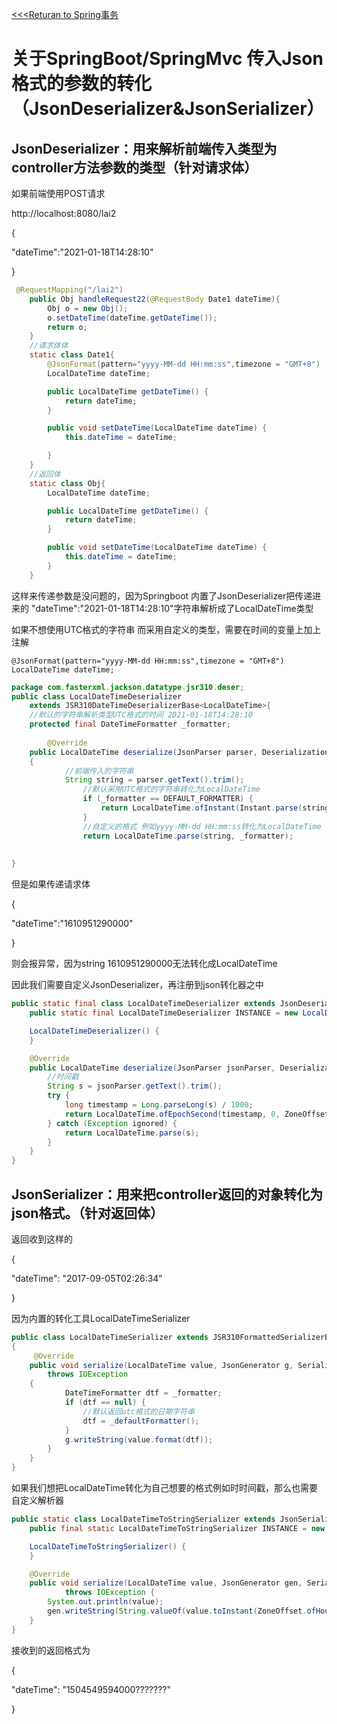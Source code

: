 [<<<Returan to Spring事务](SpringBoot&SpringMvc的全局参数转化.md)
# 关于SpringBoot/SpringMvc  传入Json格式的参数的转化（JsonDeserializer&JsonSerializer）

## JsonDeserializer：用来解析前端传入类型为controller方法参数的类型（针对请求体）

如果前端使用POST请求

http://localhost:8080/lai2

{

  "dateTime":"2021-01-18T14:28:10"

}

```java
 @RequestMapping("/lai2")
    public Obj handleRequest22(@RequestBody Date1 dateTime){
        Obj o = new Obj();
        o.setDateTime(dateTime.getDateTime());
        return o;
    }
	//请求体体
    static class Date1{
        @JsonFormat(pattern="yyyy-MM-dd HH:mm:ss",timezone = "GMT+8")
        LocalDateTime dateTime;

        public LocalDateTime getDateTime() {
            return dateTime;
        }

        public void setDateTime(LocalDateTime dateTime) {
            this.dateTime = dateTime;

        }
    }
	//返回体
    static class Obj{
        LocalDateTime dateTime;

        public LocalDateTime getDateTime() {
            return dateTime;
        }

        public void setDateTime(LocalDateTime dateTime) {
            this.dateTime = dateTime;
        }
    }

```

这样来传递参数是没问题的，因为Springboot 内置了JsonDeserializer把传递进来的 "dateTime":"2021-01-18T14:28:10"字符串解析成了LocalDateTime类型

如果不想使用UTC格式的字符串 而采用自定义的类型，需要在时间的变量上加上注解

```
@JsonFormat(pattern="yyyy-MM-dd HH:mm:ss",timezone = "GMT+8")
LocalDateTime dateTime;
```

```java
package com.fasterxml.jackson.datatype.jsr310.deser;
public class LocalDateTimeDeserializer
    extends JSR310DateTimeDeserializerBase<LocalDateTime>{
    //默认的字符串解析类型UTC格式的时间 2021-01-18T14:28:10
    protected final DateTimeFormatter _formatter;
    
        @Override
    public LocalDateTime deserialize(JsonParser parser, DeserializationContext context) throws IOException
    {		
        	//前端传入的字符串
            String string = parser.getText().trim();
            	//默认采用UTC格式的字符串转化为LocalDateTime
	            if (_formatter == DEFAULT_FORMATTER) {
	            	return LocalDateTime.ofInstant(Instant.parse(string), ZoneOffset.UTC);
                }
				//自定义的格式 例如yyyy-MM-dd HH:mm:ss转化为LocalDateTime
                return LocalDateTime.parse(string, _formatter);
    
    
}
```

但是如果传递请求体

{

  "dateTime":"1610951290000"

}

则会报异常，因为string 1610951290000无法转化成LocalDateTime

因此我们需要自定义JsonDeserializer，再注册到json转化器之中

```java
public static final class LocalDateTimeDeserializer extends JsonDeserializer<LocalDateTime> {
    public static final LocalDateTimeDeserializer INSTANCE = new LocalDateTimeDeserializer();

    LocalDateTimeDeserializer() {
    }

    @Override
    public LocalDateTime deserialize(JsonParser jsonParser, DeserializationContext deserializationContext) throws IOException {
        //时间戳
        String s = jsonParser.getText().trim();
        try {
            long timestamp = Long.parseLong(s) / 1000;
            return LocalDateTime.ofEpochSecond(timestamp, 0, ZoneOffset.ofHours(8));
        } catch (Exception ignored) {
            return LocalDateTime.parse(s);
        }
    }
}
```



## JsonSerializer：用来把controller返回的对象转化为json格式。（针对返回体）

返回收到这样的

{

  "dateTime": "2017-09-05T02:26:34"

}

因为内置的转化工具LocalDateTimeSerializer

```java
public class LocalDateTimeSerializer extends JSR310FormattedSerializerBase<LocalDateTime>
{
	 @Override
    public void serialize(LocalDateTime value, JsonGenerator g, SerializerProvider provider)
        throws IOException
    {
            DateTimeFormatter dtf = _formatter;
            if (dtf == null) {
                //默认返回utc格式的日期字符串
                dtf = _defaultFormatter();
            }
            g.writeString(value.format(dtf));
        }
    }
}
```

如果我们想把LocalDateTime转化为自己想要的格式例如时时间戳，那么也需要自定义解析器

```java
public static class LocalDateTimeToStringSerializer extends JsonSerializer<LocalDateTime> {
    public final static LocalDateTimeToStringSerializer INSTANCE = new LocalDateTimeToStringSerializer();

    LocalDateTimeToStringSerializer() {
    }

    @Override
    public void serialize(LocalDateTime value, JsonGenerator gen, SerializerProvider provider)
            throws IOException {
        System.out.println(value);
        gen.writeString(String.valueOf(value.toInstant(ZoneOffset.ofHours(8)).toEpochMilli())+"???????");
    }
}
```

接收到的返回格式为

{

  "dateTime": "1504549594000???????"

}